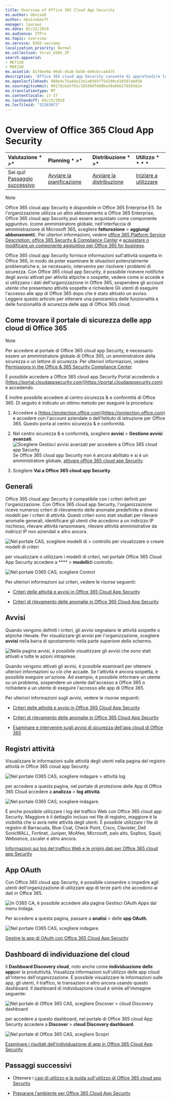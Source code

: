 ```yaml
---
title: Overview of Office 365 Cloud App Security
ms.author: deniseb
author: denisebmsft
manager: laurawi
ms.date: 01/22/2019
ms.audience: ITPro
ms.topic: overview
ms.service: O365-seccomp
localization_priority: Normal
ms.collection: Strat_O365_IP
search.appverid:
- MET150
- MOE150
ms.assetid: 81f0ee9a-9645-45ab-ba56-de9cbccab475
description: 'Office 365 cloud app Security consente di approfondire le attività sospette in Office 365, in modo da poter esaminare le situazioni potenzialmente problematiche e, se necessario, intervenire per risolvere i problemi di sicurezza. '
ms.openlocfilehash: 960e4c75a4da13e1a0365f75d290cd18587abd58
ms.sourcegitcommit: 0017dc6a5f81c165d9dfd88be39a6bb17856582e
ms.translationtype: MT
ms.contentlocale: it-IT
ms.lasthandoff: 04/23/2019
ms.locfileid: "32263072"
---
```

# <a name="overview-of-office-365-cloud-app-security"></a>Overview of Office 365 Cloud App Security
  
|Valutazione * *\>**|Planning * *\>**|Distribuzione * *\>**|Utilizzo * * * *|
|:-----|:-----|:-----|:-----|
|Sei qui!  <br/> [Passaggio successivo](get-ready-for-office-365-cas.md) <br/> |[Avviare la pianificazione](get-ready-for-office-365-cas.md) <br/> |[Avviare la distribuzione](turn-on-office-365-cas.md) <br/> |[Iniziare a utilizzare](utilization-activities-for-ocas.md) <br/> |
   
> [!NOTE]
> Office 365 cloud app Security è disponibile in Office 365 Enterprise E5. Se l'organizzazione utilizza un altro abbonamento a Office 365 Enterprise, Office 365 cloud app Security può essere acquistato come componente aggiuntivo. (come amministratore globale, nell'interfaccia di amministrazione di Microsoft 365, scegliere **fatturazione** \> **aggiungi abbonamenti**). Per ulteriori informazioni, vedere [office 365 Platform Service Description: office 365 Security &amp; Compliance Center](https://docs.microsoft.com/office365/servicedescriptions/office-365-platform-service-description/office-365-securitycompliance-center) e [acquistare o modificare un componente aggiuntivo per Office 365 for business](https://docs.microsoft.com/office365/admin/subscriptions-and-billing/buy-or-edit-an-add-on). 
  
Office 365 cloud app Security fornisce informazioni sull'attività sospetta in Office 365, in modo da poter esaminare le situazioni potenzialmente problematiche e, se necessario, intervenire per risolvere i problemi di sicurezza. Con Office 365 cloud app Security, è possibile ricevere notifiche degli avvisi attivati per attività atipiche o sospette, vedere come si accede e si utilizzano i dati dell'organizzazione in Office 365, sospendere gli account utente che presentano attività sospette e richiedere Gli utenti di eseguire l'accesso alle app di Office 365 dopo che è stato attivato un avviso. Leggere questo articolo per ottenere una panoramica delle funzionalità e delle funzionalità di sicurezza delle app di Office 365 cloud.
  
    
## <a name="how-to-find-the-office-365-cloud-app-security-portal"></a>Come trovare il portale di sicurezza delle app cloud di Office 365

> [!NOTE]
> Per accedere al portale di Office 365 cloud app Security, è necessario essere un amministratore globale di Office 365, un amministratore della sicurezza o un lettore di sicurezza. Per ulteriori informazioni, vedere [Permissions in the Office &amp; 365 Security Compliance Center](permissions-in-the-security-and-compliance-center.md). 
  
È possibile accedere a Office 365 cloud app Security Portal accedendo a [https://portal.cloudappsecurity.com](https://portal.cloudappsecurity.com) e accedendo. 

È inoltre possibile accedere al centro sicurezza &amp; e conformità di Office 365. Di seguito è indicato un ottimo metodo per eseguire la procedura:
  
1. Accedere a [https://protection.office.com](https://protection.office.com) e accedere con l'account aziendale o dell'Istituto di istruzione per Office 365. Questo porta al centro sicurezza &amp; e conformità.
    
2. Nel centro sicurezza &amp; e conformità, scegliere **avvisi** \> **Gestione avvisi avanzati**. <br/>![Scegliere Gestisci avvisi avanzati per accedere a Office 365 cloud app Security](media/958632d4-03e3-4ade-8e22-d5509db6fca7.png)<br/>Se Office 365 cloud app Security non è ancora abilitato e si è un amministratore globale, [attivare office 365 cloud app Security](turn-on-office-365-cas.md).
    
3. Scegliere **Vai a Office 365 cloud app Security**. 
    
## <a name="policies"></a>Generali

Office 365 cloud app Security è compatibile con i criteri definiti per l'organizzazione. Con Office 365 cloud app Security, l'organizzazione riceve numerosi criteri di rilevamento delle anomalie predefinite e diversi modelli per i criteri di attività. Questi criteri sono stati studiati per rilevare anomalie generali, identificare gli utenti che accedono a un indirizzo IP rischioso, rilevare attività ransomware, rilevare attività amministrative da indirizzi IP non aziendali e altro ancora.
  
![Nel portale CAS, scegliere modelli di \> controllo per visualizzare o creare modelli di criteri](media/88f615b4-aa8a-480c-b239-323dfcd628e1.png)
  
per visualizzare o utilizzare i modelli di criteri, nel portale Office 365 Cloud App Security accedere a **** \> **modelli**di controllo. 
  
![Nel portale O365 CAS, scegliere Control](media/287c2ea9-5172-4697-8e0e-b9ab654105bc.png)
  
Per ulteriori informazioni sui criteri, vedere le risorse seguenti:
  
- [Criteri delle attività e avvisi in Office 365 Cloud App Security](activity-policies-and-alerts.md)
    
- [Criteri di rilevamento delle anomalie in Office 365 Cloud App Security](anomaly-detection-policies-in-ocas.md)
    
## <a name="alerts"></a>Avvisi

Quando vengono definiti i criteri, gli avvisi segnalano le attività sospette o atipiche rilevate. Per visualizzare gli avvisi per l'organizzazione, scegliere **avvisi** nella barra di spostamento nella parte superiore dello schermo. 
  
![Nella pagina avvisi, è possibile visualizzare gli avvisi che sono stati attivati e tutte le azioni intraprese.](media/3b53d4c9-4b13-435d-8547-8c0f9ae6b914.png)
  
Quando vengono attivati gli avvisi, è possibile esaminarli per ottenere ulteriori informazioni su ciò che accade. Se l'attività è ancora sospetta, è possibile eseguire un'azione. Ad esempio, è possibile informare un utente su un problema, sospendere un utente dall'accesso a Office 365 o richiedere a un utente di eseguire l'accesso alle app di Office 365.
  
Per ulteriori informazioni sugli avvisi, vedere le risorse seguenti:
  
- [Criteri delle attività e avvisi in Office 365 Cloud App Security](activity-policies-and-alerts.md)
    
- [Criteri di rilevamento delle anomalie in Office 365 Cloud App Security](anomaly-detection-policies-in-ocas.md)
    
- [Esaminare e intervenire sugli avvisi di sicurezza dell'app cloud di Office 365](review-office-365-cas-alerts.md)
    
## <a name="activity-logs"></a>Registri attività

Visualizzare le informazioni sulle attività degli utenti nella pagina del registro attività in Office 365 cloud app Security.
  
![Nel portale O365 CAS, scegliere indagare \> attività log](media/ec19e77d-4e11-49fc-ab7c-0e8b0c29c93c.png)
  
per accedere a questa pagina, nel portale di protezione delle App di Office 365 Cloud accedere a **analizza** \> **log attività**. 
  
![Nel portale O365 CAS, scegliere indagare.](media/8c7b87c9-71a6-4952-adb2-185e941ffe9a.png)
  
È anche possibile utilizzare i log del traffico Web con Office 365 cloud app Security. Maggiore è il dettaglio incluso nei file di registro, maggiore è la visibilità che si avrà nelle attività degli utenti. È possibile utilizzare i file di registro di Barracuda, Blue Coat, Check Point, Cisco, Clavister, Dell SonicWALL, Fortinet, Juniper, McAfee, Microsoft, palo alto, Sophos, Squid, Websence, zscaler e altro ancora.
  
[Informazioni sui log del traffico Web e le origini dati per Office 365 cloud app Security](web-traffic-logs-and-data-sources-for-ocas.md)
  
## <a name="oauth-apps"></a>App OAuth

Con Office 365 cloud app Security, è possibile consentire o impedire agli utenti dell'organizzazione di utilizzare app di terze parti che accedono ai dati in Office 365.
  
![In O365 CA, è possibile accedere alla pagina Gestisci OAuth Apps dal menu indaga.](media/78272cda-986f-4b3b-bbbe-8c236c74f5d3.png)
  
Per accedere a questa pagina, passare a **analisi** \> delle **app OAuth**. 
  
![Nel portale O365 CAS, scegliere indagare.](media/8c7b87c9-71a6-4952-adb2-185e941ffe9a.png)
  
[Gestire le app di OAuth con Office 365 Cloud App Security](manage-app-permissions-in-ocas.md)
  
## <a name="cloud-discovery-dashboard"></a>Dashboard di individuazione del cloud

Il **Dashboard Discovery cloud**, noto anche come **individuazione delle app**per la produttività, Visualizza informazioni sull'utilizzo delle app cloud all'interno dell'organizzazione. È possibile visualizzare le informazioni sulle app, gli utenti, il traffico, le transazioni e altro ancora usando questo dashboard. Il dashboard di individuazione cloud è simile all'immagine seguente: 
  
![Nel portale di Office 365 CAS, scegliere Discover \> cloud Discovery dashboard](media/61269290-fd82-4d4b-8045-aea1ebc82287.png)
  
per accedere a questo dashboard, nel portale di Office 365 cloud App Security accedere a **Discover** \> **cloud Discovery dashboard**. 
  
![Nel portale di Office 365 CAS, scegliere Scopri](media/73b5299f-94b5-49dd-a00f-154d188eb2c5.png)
  
[Esaminare i risultati dell’individuazione di app in Office 365 Cloud App Security](review-app-discovery-findings-in-ocas.md)
  
## <a name="next-steps"></a>Passaggi successivi

- Ottenere i [casi di utilizzo e la guida sull'utilizzo di Office 365 cloud app Security](https://aka.ms/O365CASGuide)
    
- [Preparare l'ambiente per Office 365 Cloud App Security](get-ready-for-office-365-cas.md)
    


